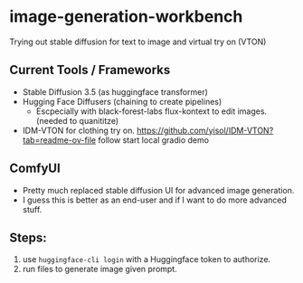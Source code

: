 # image-generation-workbench
Trying out stable diffusion for text to image and virtual try on (VTON)

## Current Tools / Frameworks
- Stable Diffusion 3.5 (as huggingface transformer)
- Hugging Face Diffusers (chaining to create pipelines)
  - Escpecially with black-forest-labs flux-kontext to edit images. (needed to quanititze)
- IDM-VTON for clothing try on. https://github.com/yisol/IDM-VTON?tab=readme-ov-file follow start local gradio demo

## ComfyUI
- Pretty much replaced stable diffusion UI for advanced image generation. 
- I guess this is better as an end-user and if I want to do more advanced stuff.
 
## Steps:
1. use `huggingface-cli login` with a Huggingface token to authorize.
2. run files to generate image given prompt. 
